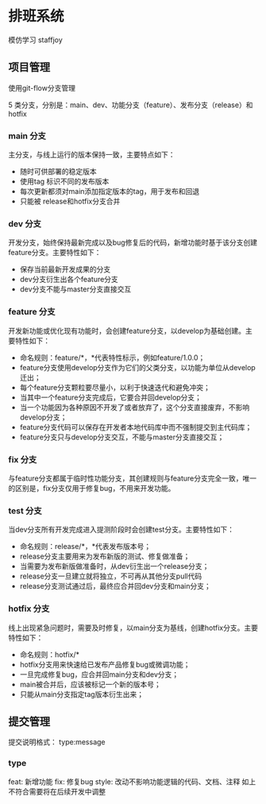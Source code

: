 # 排班系统

模仿学习 staffjoy

## 项目管理
使用git-flow分支管理

5 类分支，分别是：main、dev、功能分支（feature）、发布分支（release）和 hotfix

### main 分支
主分支，与线上运行的版本保持一致，主要特点如下：
* 随时可供部署的稳定版本
* 使用tag 标识不同的发布版本
* 每次更新都须对main添加指定版本的tag，用于发布和回退
* 只能被 release和hotfix分支合并

### dev 分支
开发分支，始终保持最新完成以及bug修复后的代码，新增功能时基于该分支创建feature分支。主要特性如下：
* 保存当前最新开发成果的分支
* dev分支衍生出各个feature分支
* dev分支不能与master分支直接交互

### feature 分支
开发新功能或优化现有功能时，会创建feature分支，以develop为基础创建。主要特性如下：
* 命名规则：feature/*，*代表特性标示，例如feature/1.0.0； 
* feature分支使用develop分支作为它们的父类分支，以功能为单位从develop迁出； 
* 每个feature分支颗粒要尽量小，以利于快速迭代和避免冲突； 
* 当其中一个feature分支完成后，它要合并回develop分支； 
* 当一个功能因为各种原因不开发了或者放弃了，这个分支直接废弃，不影响develop分支； 
* feature分支代码可以保存在开发者本地代码库中而不强制提交到主代码库； 
* feature分支只与develop分支交互，不能与master分支直接交互；

### fix 分支
与feature分支都属于临时性功能分支，其创建规则与feature分支完全一致，唯一的区别是，fix分支仅用于修复bug，不用来开发功能。

### test 分支
当dev分支所有开发完成进入提测阶段时会创建test分支。主要特性如下：
* 命名规则：release/*，*代表发布版本号；
* release分支主要用来为发布新版的测试、修复做准备；
* 当需要为发布新版做准备时，从dev衍生出一个release分支；
* release分支一旦建立就将独立，不可再从其他分支pull代码
* release分支测试通过后，最终应合并回dev分支和main分支；

### hotfix 分支
线上出现紧急问题时，需要及时修复，以main分支为基线，创建hotfix分支。主要特性如下：
* 命名规则：hotfix/*
* hotfix分支用来快速给已发布产品修复bug或微调功能；
* 一旦完成修复bug，应合并回main分支和dev分支；
* main被合并后，应该被标记一个新的版本号；
* 只能从main分支指定tag版本衍生出来；

## 提交管理
提交说明格式：
type:message

### type
feat: 新增功能
fix: 修复bug
style: 改动不影响功能逻辑的代码、文档、注释
如上不符合需要将在后续开发中调整
